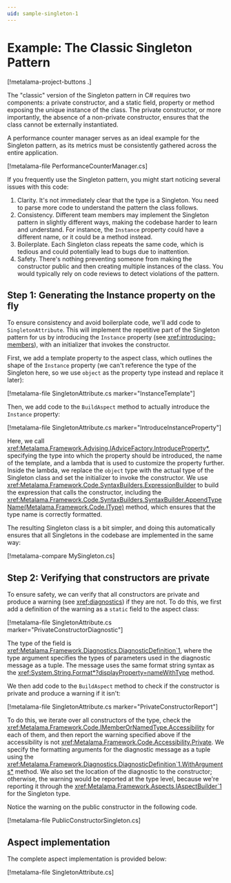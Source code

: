 ```yaml
---
uid: sample-singleton-1
---
```


# Example: The Classic Singleton Pattern

[!metalama-project-buttons .]

The "classic" version of the Singleton pattern in C# requires two components: a private constructor, and a static field, property or method exposing the unique instance of the class. The private constructor, or more importantly, the absence of a non-private constructor, ensures that the class cannot be externally instantiated.

A performance counter manager serves as an ideal example for the Singleton pattern, as its metrics must be consistently gathered across the entire application.

[!metalama-file PerformanceCounterManager.cs]

If you frequently use the Singleton pattern, you might start noticing several issues with this code:

1. Clarity. It's not immediately clear that the type is a Singleton. You need to parse more code to understand the pattern the class follows.
2. Consistency. Different team members may implement the Singleton pattern in slightly different ways, making the codebase harder to learn and understand. For instance, the `Instance` property could have a different name, or it could be a method instead.
3. Boilerplate. Each Singleton class repeats the same code, which is tedious and could potentially lead to bugs due to inattention.
4. Safety. There's nothing preventing someone from making the constructor public and then creating multiple instances of the class. You would typically rely on code reviews to detect violations of the pattern.

## Step 1: Generating the Instance property on the fly

To ensure consistency and avoid boilerplate code, we'll add code to `SingletonAttribute`. This will implement the repetitive part of the Singleton pattern for us by introducing the `Instance` property (see <xref:introducing-members>), with an initializer that invokes the constructor.

First, we add a template property to the aspect class, which outlines the shape of the `Instance` property (we can't reference the type of the Singleton here, so we use `object` as the property type instead and replace it later):

[!metalama-file SingletonAttribute.cs marker="InstanceTemplate"]

Then, we add code to the `BuildAspect` method to actually introduce the `Instance` property:

[!metalama-file SingletonAttribute.cs marker="IntroduceInstanceProperty"]

Here, we call <xref:Metalama.Framework.Advising.IAdviceFactory.IntroduceProperty*>, specifying the type into which the property should be introduced, the name of the template, and a lambda that is used to customize the property further. Inside the lambda, we replace the `object` type with the actual type of the Singleton class and set the initializer to invoke the constructor. We use <xref:Metalama.Framework.Code.SyntaxBuilders.ExpressionBuilder> to build the expression that calls the constructor, including the <xref:Metalama.Framework.Code.SyntaxBuilders.SyntaxBuilder.AppendTypeName(Metalama.Framework.Code.IType)> method, which ensures that the type name is correctly formatted.

The resulting Singleton class is a bit simpler, and doing this automatically ensures that all Singletons in the codebase are implemented in the same way:

[!metalama-compare MySingleton.cs]

## Step 2: Verifying that constructors are private

To ensure safety, we can verify that all constructors are private and produce a warning (see <xref:diagnostics>) if they are not. To do this, we first add a definition of the warning as a `static` field to the aspect class:

[!metalama-file SingletonAttribute.cs marker="PrivateConstructorDiagnostic"]

The type of the field is <xref:Metalama.Framework.Diagnostics.DiagnosticDefinition`1>, where the type argument specifies the types of parameters used in the diagnostic message as a tuple. The message uses the same format string syntax as the <xref:System.String.Format*?displayProperty=nameWithType> method.

We then add code to the `BuildAspect` method to check if the constructor is private and produce a warning if it isn't:

[!metalama-file SingletonAttribute.cs marker="PrivateConstructorReport"]

To do this, we iterate over all constructors of the type, check the <xref:Metalama.Framework.Code.IMemberOrNamedType.Accessibility> for each of them, and then report the warning specified above if the accessibility is not <xref:Metalama.Framework.Code.Accessibility.Private>. We specify the formatting arguments for the diagnostic message as a tuple using the <xref:Metalama.Framework.Diagnostics.DiagnosticDefinition`1.WithArguments*> method. We also set the location of the diagnostic to the constructor; otherwise, the warning would be reported at the type level, because we're reporting it through the <xref:Metalama.Framework.Aspects.IAspectBuilder`1> for the Singleton type.

Notice the warning on the public constructor in the following code.

[!metalama-file PublicConstructorSingleton.cs]

## Aspect implementation

The complete aspect implementation is provided below:

[!metalama-file SingletonAttribute.cs]

